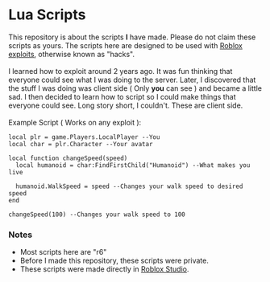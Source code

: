# Lua Scripts

This repository is about the scripts **I** have made.
 Please do not claim these scripts as yours.
 The scripts here are designed to be used with [Roblox exploits](https://roblox.fandom.com/wiki/Exploit), otherwise known as "hacks".
 <br />
  <br />
 I learned how to exploit around 2 years ago. It was fun thinking that everyone could see what I was doing to the server. Later, I discovered that the stuff I was doing was client side ( Only **you** can see ) and became a little sad. I then decided to learn how to script so I could make things that everyone could see. Long story short, I couldn't. These are client side.
 <br />
 <br />
Example Script ( Works on any exploit ):
<br />
```
local plr = game.Players.LocalPlayer --You
local char = plr.Character --Your avatar

local function changeSpeed(speed)
  local humanoid = char:FindFirstChild("Humanoid") --What makes you live
  
  humanoid.WalkSpeed = speed --Changes your walk speed to desired speed
end

changeSpeed(100) --Changes your walk speed to 100
```
### Notes
- Most scripts here are "r6"
- Before I made this repository, these scripts were private.
- These scripts were made directly in [Roblox Studio](https://create.roblox.com/).
